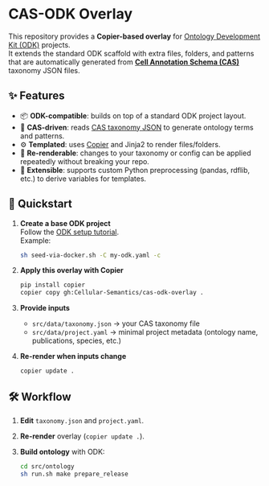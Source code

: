 # CAS-ODK Overlay

This repository provides a **Copier-based overlay** for [Ontology Development Kit (ODK)](https://oboacademy.github.io/obook/tutorial/setting-up-project-odk/) projects.  
It extends the standard ODK scaffold with extra files, folders, and patterns that are automatically generated from **[Cell Annotation Schema (CAS)](https://github.com/cellannotation/cell-annotation-schema)** taxonomy JSON files.

## ✨ Features

- 📦 **ODK-compatible**: builds on top of a standard ODK project layout.  
- 🧬 **CAS-driven**: reads [CAS taxonomy JSON](https://github.com/obophenotype/cell-annotation-schema) to generate ontology terms and patterns.  
- ⚙️ **Templated**: uses [Copier](https://copier.readthedocs.io) and Jinja2 to render files/folders.  
- 🔁 **Re-renderable**: changes to your taxonomy or config can be applied repeatedly without breaking your repo.  
- 🧪 **Extensible**: supports custom Python preprocessing (pandas, rdflib, etc.) to derive variables for templates.  

## 🚀 Quickstart

1. **Create a base ODK project**  
   Follow the [ODK setup tutorial](https://oboacademy.github.io/obook/tutorial/setting-up-project-odk/).  
   Example:
   ```bash
   sh seed-via-docker.sh -C my-odk.yaml -c
   ```

2. **Apply this overlay with Copier**

   ```bash
   pip install copier
   copier copy gh:Cellular-Semantics/cas-odk-overlay .
   ```

3. **Provide inputs**

   * `src/data/taxonomy.json` → your CAS taxonomy file
   * `src/data/project.yaml` → minimal project metadata (ontology name, publications, species, etc.)

4. **Re-render when inputs change**

   ```bash
   copier update .
   ```

## 🛠️ Workflow

1. **Edit** `taxonomy.json` and `project.yaml`.
2. **Re-render** overlay (`copier update .`).
3. **Build ontology** with ODK:

   ```bash
   cd src/ontology
   sh run.sh make prepare_release
   ```

